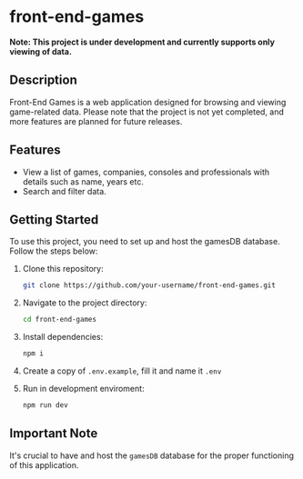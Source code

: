 # front-end-games

**Note: This project is under development and currently supports only viewing of data.**

## Description

Front-End Games is a web application designed for browsing and viewing game-related data. Please note that the project is not yet completed, and more features are planned for future releases.

## Features

- View a list of games, companies, consoles and professionals with details such as name, years etc.
- Search and filter data.

## Getting Started

To use this project, you need to set up and host the gamesDB database. Follow the steps below:

1. Clone this repository:

   ```bash
   git clone https://github.com/your-username/front-end-games.git
   ```

2. Navigate to the project directory:

   ```bash
   cd front-end-games
   ```

3. Install dependencies:

   ```bash
   npm i
   ```

4. Create a copy of `.env.example`, fill it and name it `.env`


5. Run in development enviroment:

   ```bash
   npm run dev
   ```
## Important Note

It's crucial to have and host the `gamesDB` database for the proper functioning of this application.


